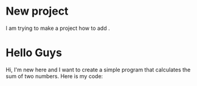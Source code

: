 # New project 
I am trying to make a project how to add .

# Hello Guys
Hi, I'm new here and I want to create a simple program that calculates the sum of two numbers. Here is my code: